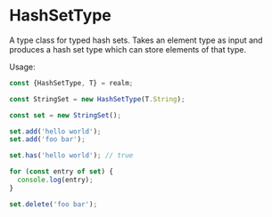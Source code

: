 # HashSetType

A type class for typed hash sets. Takes an element type as input and produces a hash set type which can store elements of that type.

Usage:

```js
const {HashSetType, T} = realm;

const StringSet = new HashSetType(T.String);

const set = new StringSet();

set.add('hello world');
set.add('foo bar');

set.has('hello world'); // true

for (const entry of set) {
  console.log(entry);
}

set.delete('foo bar');
```